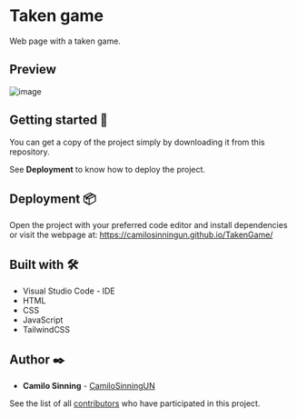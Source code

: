 # Taken game

Web page with a taken game.

## Preview

![image](https://user-images.githubusercontent.com/61607058/204692202-a8ddab74-4d26-48ae-841f-f705c9d34ee3.png)

## Getting started 🚀

You can get a copy of the project simply by downloading it from this repository.

See **Deployment** to know how to deploy the project.

## Deployment 📦

Open the project with your preferred code editor and install dependencies or visit the webpage at: https://camilosinningun.github.io/TakenGame/

## Built with 🛠️

* Visual Studio Code - IDE
* HTML
* CSS
* JavaScript
* TailwindCSS

## Author ✒️

* **Camilo Sinning** - [CamiloSinningUN](https://github.com/CamiloSinningUN)

See the list of all [contributors](https://github.com/CamiloSinningUN/Sounfy/contributors) who have participated in this project.
